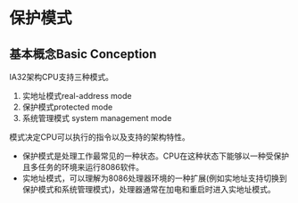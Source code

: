 # 保护模式

## 基本概念Basic Conception
IA32架构CPU支持三种模式。
1. 实地址模式real-address mode
2. 保护模式protected mode
3. 系统管理模式 system management mode

模式决定CPU可以执行的指令以及支持的架构特性。

* 保护模式是处理工作最常见的一种状态。CPU在这种状态下能够以一种受保护且多任务的环境来运行8086软件。
* 实地址模式，可以理解为8086处理器环境的一种扩展(例如实地址支持切换到保护模式和系统管理模式)，处理器通常在加电和重启时进入实地址模式。



